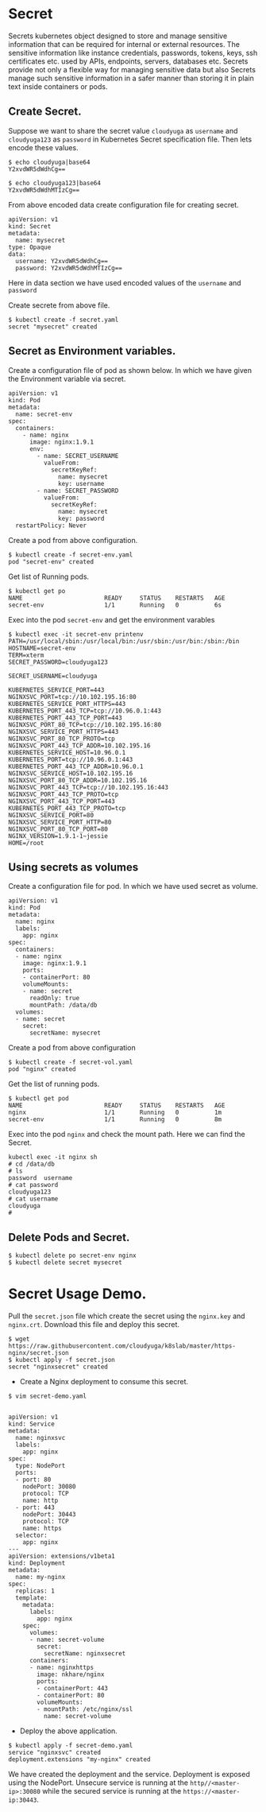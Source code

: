 # Secret
Secrets kubernetes object designed to store and manage sensitive information that can be required for internal or external resources. The sensitive information like instance credentials, passwords, tokens, keys, ssh certificates etc. used by APIs, endpoints, servers, databases etc. Secrets provide not only a flexible way for managing sensitive data but also Secrets manage such sensitive information in a safer manner than storing it in plain text inside containers or pods.

## Create Secret.

Suppose we want to share the secret value `cloudyuga` as `username` and `cloudyuga123` as `password` in Kubernetes Secret specification file. Then lets encode these values.
```
$ echo cloudyuga|base64
Y2xvdWR5dWdhCg==

$ echo cloudyuga123|base64
Y2xvdWR5dWdhMTIzCg==
```

From above encoded data create configuration file for creating secret.
```
apiVersion: v1
kind: Secret
metadata:
  name: mysecret
type: Opaque
data:
  username: Y2xvdWR5dWdhCg==
  password: Y2xvdWR5dWdhMTIzCg==
```
Here in data section we have used encoded values of the `username` and `password`

Create secrete from above file.
```
$ kubectl create -f secret.yaml
secret "mysecret" created
```

## Secret as Environment variables.

Create a configuration file of pod as shown below. In which we have given the Environment variable via secret. 
```
apiVersion: v1
kind: Pod
metadata:
  name: secret-env
spec:
  containers:
    - name: nginx
      image: nginx:1.9.1
      env:
        - name: SECRET_USERNAME
          valueFrom:
            secretKeyRef:
              name: mysecret
              key: username
        - name: SECRET_PASSWORD
          valueFrom:
            secretKeyRef:
              name: mysecret
              key: password
  restartPolicy: Never
```

Create a pod from above configuration.
```
$ kubectl create -f secret-env.yaml
pod "secret-env" created
```
Get list of Running pods.
```
$ kubectl get po
NAME                       READY     STATUS    RESTARTS   AGE
secret-env                 1/1       Running   0          6s
```
Exec into the pod `secret-env` and get the environment varables
```
$ kubectl exec -it secret-env printenv
PATH=/usr/local/sbin:/usr/local/bin:/usr/sbin:/usr/bin:/sbin:/bin
HOSTNAME=secret-env
TERM=xterm
SECRET_PASSWORD=cloudyuga123

SECRET_USERNAME=cloudyuga

KUBERNETES_SERVICE_PORT=443
NGINXSVC_PORT=tcp://10.102.195.16:80
KUBERNETES_SERVICE_PORT_HTTPS=443
KUBERNETES_PORT_443_TCP=tcp://10.96.0.1:443
KUBERNETES_PORT_443_TCP_PORT=443
NGINXSVC_PORT_80_TCP=tcp://10.102.195.16:80
NGINXSVC_SERVICE_PORT_HTTPS=443
NGINXSVC_PORT_80_TCP_PROTO=tcp
NGINXSVC_PORT_443_TCP_ADDR=10.102.195.16
KUBERNETES_SERVICE_HOST=10.96.0.1
KUBERNETES_PORT=tcp://10.96.0.1:443
KUBERNETES_PORT_443_TCP_ADDR=10.96.0.1
NGINXSVC_SERVICE_HOST=10.102.195.16
NGINXSVC_PORT_80_TCP_ADDR=10.102.195.16
NGINXSVC_PORT_443_TCP=tcp://10.102.195.16:443
NGINXSVC_PORT_443_TCP_PROTO=tcp
NGINXSVC_PORT_443_TCP_PORT=443
KUBERNETES_PORT_443_TCP_PROTO=tcp
NGINXSVC_SERVICE_PORT=80
NGINXSVC_SERVICE_PORT_HTTP=80
NGINXSVC_PORT_80_TCP_PORT=80
NGINX_VERSION=1.9.1-1~jessie
HOME=/root

```

## Using secrets as volumes 

Create a configuration file for pod. In which we have used secret as volume.
```
apiVersion: v1
kind: Pod
metadata:
  name: nginx
  labels:
    app: nginx
spec:
  containers:
  - name: nginx
    image: nginx:1.9.1
    ports:
    - containerPort: 80
    volumeMounts:
    - name: secret
      readOnly: true
      mountPath: /data/db
  volumes:
  - name: secret
    secret:
      secretName: mysecret

```

Create a pod from above configuration
```
$ kubectl create -f secret-vol.yaml
pod "nginx" created
```

Get the list of running pods.
```
$ kubectl get pod
NAME                       READY     STATUS    RESTARTS   AGE
nginx                      1/1       Running   0          1m
secret-env                 1/1       Running   0          8m
```

Exec into the pod `nginx` and check the mount path. Here we can find the Secret.
```
kubectl exec -it nginx sh
# cd /data/db
# ls
password  username
# cat password
cloudyuga123
# cat username
cloudyuga
#
```
## Delete Pods and Secret.
```
$ kubectl delete po secret-env nginx
$ kubectl delete secret mysecret
```

# Secret Usage Demo.

Pull the `secret.json` file which create the secret using the `nginx.key` and `nginx.crt`. Download this file and deploy this secret.
``` 
$ wget https://raw.githubusercontent.com/cloudyuga/k8slab/master/https-nginx/secret.json 
$ kubectl apply -f secret.json 
secret "nginxsecret" created
```
- Create a Nginx deployment to consume this secret.
```
$ vim secret-demo.yaml


apiVersion: v1
kind: Service
metadata:
  name: nginxsvc
  labels:
    app: nginx
spec:
  type: NodePort
  ports:
  - port: 80
    nodePort: 30080
    protocol: TCP
    name: http
  - port: 443
    nodePort: 30443
    protocol: TCP
    name: https
  selector:
    app: nginx
---
apiVersion: extensions/v1beta1
kind: Deployment
metadata:
  name: my-nginx
spec:
  replicas: 1
  template:
    metadata:
      labels:
        app: nginx
    spec:
      volumes:
      - name: secret-volume
        secret:
          secretName: nginxsecret
      containers:
      - name: nginxhttps
        image: nkhare/nginx 
        ports:
        - containerPort: 443
        - containerPort: 80
        volumeMounts:
        - mountPath: /etc/nginx/ssl
          name: secret-volume
```

- Deploy the above application.
```
$ kubectl apply -f secret-demo.yaml 
service "nginxsvc" created
deployment.extensions "my-nginx" created
```

We have created the deployment and the service. Deployment is exposed using the NodePort. Unsecure service is running at the `http//<master-ip>:30080` while the secured service is running at the `https://<master-ip:30443`.
